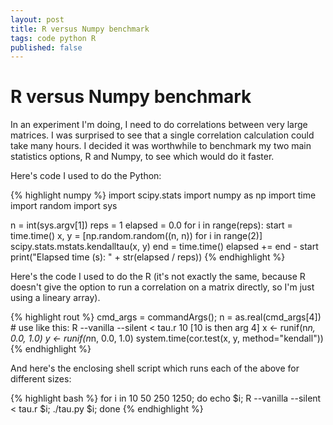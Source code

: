 ```yaml
---
layout: post
title: R versus Numpy benchmark
tags: code python R
published: false
---
```


R versus Numpy benchmark
========================

In an experiment I'm doing, I need to do correlations between very
large matrices. I was surprised to see that a single correlation
calculation could take many hours. I decided it was worthwhile to
benchmark my two main statistics options, R and Numpy, to see which
would do it faster.

Here's code I used to do the Python:

{% highlight numpy %}
import scipy.stats
import numpy as np
import time
import random
import sys

n = int(sys.argv[1])
reps = 1
elapsed = 0.0
for i in range(reps):
    start = time.time()
    x, y = [np.random.random((n, n)) for i in range(2)]
    scipy.stats.mstats.kendalltau(x, y)
    end = time.time()
    elapsed += end - start
print("Elapsed time (s): " + str(elapsed / reps))
{% endhighlight %}

Here's the code I used to do the R (it's not exactly the same, because
R doesn't give the option to run a correlation on a matrix directly,
so I'm just using a lineary array).

{% highlight rout %}
cmd_args = commandArgs();
n = as.real(cmd_args[4]) # use like this: R --vanilla --silent < tau.r 10 [10 is then arg 4]
x <- runif(n*n, 0.0, 1.0)
y <- runif(n*n, 0.0, 1.0)
system.time(cor.test(x, y, method="kendall"))
{% endhighlight %}


And here's the enclosing shell script which runs each of the above for
different sizes:

{% highlight bash %}
for i in 10 50 250 1250; do
	echo $i; R --vanilla --silent < tau.r $i; ./tau.py $i;
done
{% endhighlight %}
